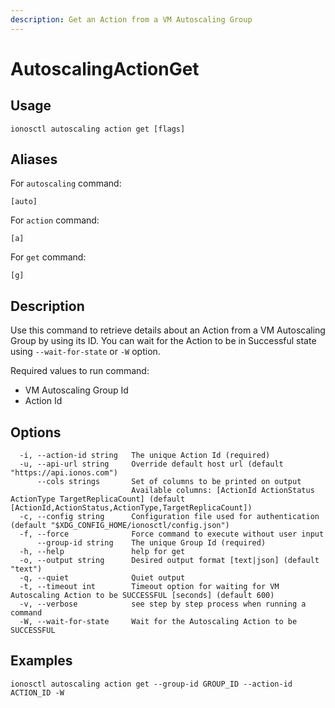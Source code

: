 ```yaml
---
description: Get an Action from a VM Autoscaling Group
---
```


# AutoscalingActionGet

## Usage

```text
ionosctl autoscaling action get [flags]
```

## Aliases

For `autoscaling` command:

```text
[auto]
```

For `action` command:

```text
[a]
```

For `get` command:

```text
[g]
```

## Description

Use this command to retrieve details about an Action from a VM Autoscaling Group by using its ID. You can wait for the Action to be in Successful state using `--wait-for-state` or `-W` option.

Required values to run command:

* VM Autoscaling Group Id
* Action Id

## Options

```text
  -i, --action-id string   The unique Action Id (required)
  -u, --api-url string     Override default host url (default "https://api.ionos.com")
      --cols strings       Set of columns to be printed on output 
                           Available columns: [ActionId ActionStatus ActionType TargetReplicaCount] (default [ActionId,ActionStatus,ActionType,TargetReplicaCount])
  -c, --config string      Configuration file used for authentication (default "$XDG_CONFIG_HOME/ionosctl/config.json")
  -f, --force              Force command to execute without user input
      --group-id string    The unique Group Id (required)
  -h, --help               help for get
  -o, --output string      Desired output format [text|json] (default "text")
  -q, --quiet              Quiet output
  -t, --timeout int        Timeout option for waiting for VM Autoscaling Action to be SUCCESSFUL [seconds] (default 600)
  -v, --verbose            see step by step process when running a command
  -W, --wait-for-state     Wait for the Autoscaling Action to be SUCCESSFUL
```

## Examples

```text
ionosctl autoscaling action get --group-id GROUP_ID --action-id ACTION_ID -W
```

